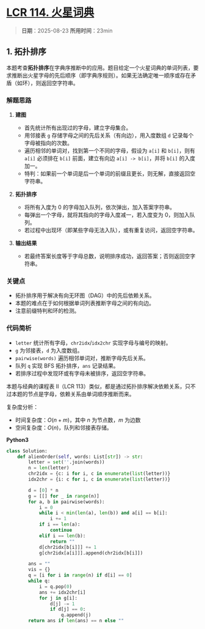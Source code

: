 # [LCR 114. 火星词典](https://leetcode.cn/problems/Jf1JuT/description/)

> **日期**：2025-08-23
> **所用时间**：23min

## 1. 拓扑排序

本题考查**拓扑排序**在字典序推断中的应用。题目给定一个火星词典的单词列表，要求推断出火星字母的先后顺序（即字典序规则）。如果无法确定唯一顺序或存在矛盾（如环），则返回空字符串。

### 解题思路

1. **建图**  
   - 首先统计所有出现过的字母，建立字母集合。
   - 用邻接表 `g` 存储字母之间的先后关系（有向边），用入度数组 `d` 记录每个字母被指向的次数。
   - 遍历相邻的单词对，找到第一个不同的字母，假设为 `a[i]` 和 `b[i]`，则有 `a[i]` 必须排在 `b[i]` 前面，建立有向边 `a[i] -> b[i]`，并将 `b[i]` 的入度加一。
   - 特判：如果前一个单词是后一个单词的前缀且更长，则无解，直接返回空字符串。

2. **拓扑排序**  
   - 将所有入度为 0 的字母加入队列，依次弹出，加入答案字符串。
   - 每弹出一个字母，就将其指向的字母入度减一，若入度变为 0，则加入队列。
   - 若过程中出现环（即某些字母无法入队），或有重复访问，返回空字符串。

3. **输出结果**  
   - 若最终答案长度等于字母总数，说明排序成功，返回答案；否则返回空字符串。

### 关键点

- 拓扑排序用于解决有向无环图（DAG）中的先后依赖关系。
- 本题的难点在于如何根据单词列表推断字母之间的有向边。
- 注意前缀特判和环的检测。

### 代码简析

- `letter` 统计所有字母，`chr2idx`/`idx2chr` 实现字母与编号的映射。
- `g` 为邻接表，`d` 为入度数组。
- `pairwise(words)` 遍历相邻单词对，推断字母先后关系。
- 队列 `q` 实现 BFS 拓扑排序，`ans` 记录结果。
- 若排序过程中发现环或有字母未被排序，返回空字符串。

本题与经典的课程表 II（LCR 113）类似，都是通过拓扑排序解决依赖关系，只不过本题的节点是字母，依赖关系由单词顺序推断而来。

复杂度分析：

- 时间复杂度：$O(n + m)$，其中 $n$ 为节点数，$m$ 为边数
- 空间复杂度：$O(n)$，队列和邻接表存储。

**Python3**

```python
class Solution:
    def alienOrder(self, words: List[str]) -> str:
        letter = set(''.join(words))
        n = len(letter)
        chr2idx = {c: i for i, c in enumerate(list(letter))}
        idx2chr = {i: c for i, c in enumerate(list(letter))}

        d = [0] * n
        g = [[] for _ in range(n)]
        for a, b in pairwise(words):
            i = 0
            while i < min(len(a), len(b)) and a[i] == b[i]:
                i += 1
            if i == len(a):
                continue
            elif i == len(b):
                return ""
            d[chr2idx[b[i]]] += 1
            g[chr2idx[a[i]]].append(chr2idx[b[i]])

        ans = ""
        vis = {}
        q = [i for i in range(n) if d[i] == 0]
        while q:
            i = q.pop(0)
            ans += idx2chr[i]
            for j in g[i]:
                d[j] -= 1
                if d[j] == 0:
                    q.append(j)
        return ans if len(ans) == n else ""
```